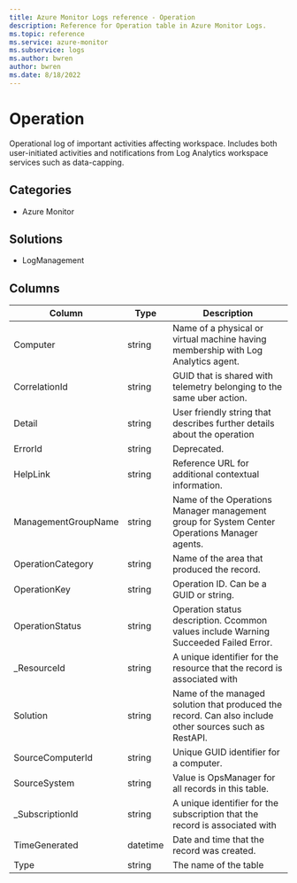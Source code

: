 ```yaml
---
title: Azure Monitor Logs reference - Operation
description: Reference for Operation table in Azure Monitor Logs.
ms.topic: reference
ms.service: azure-monitor
ms.subservice: logs
ms.author: bwren
author: bwren
ms.date: 8/18/2022
---
```


# Operation

 Operational log of important activities affecting workspace. Includes both user-initiated activities and notifications from Log Analytics workspace services such as data-capping.

## Categories

- Azure Monitor
## Solutions

- LogManagement




## Columns

| Column | Type | Description |
| --- | --- | --- |
| Computer | string | Name of a physical or virtual machine having membership with Log Analytics agent. |
| CorrelationId | string | GUID that is shared with telemetry belonging to the same uber action. |
| Detail | string | User friendly string that describes further details about the operation |
| ErrorId | string | Deprecated. |
| HelpLink | string | Reference URL for additional contextual information. |
| ManagementGroupName | string | Name of the Operations Manager management group for System Center Operations Manager agents. |
| OperationCategory | string | Name of the area that produced the record. |
| OperationKey | string | Operation ID. Can be a GUID or string. |
| OperationStatus | string | Operation status description. Ccommon values include Warning Succeeded Failed Error. |
| _ResourceId | string | A unique identifier for the resource that the record is associated with |
| Solution | string | Name of the managed solution that produced the record. Can also include other sources such as RestAPI. |
| SourceComputerId | string | Unique GUID identifier for a computer. |
| SourceSystem | string | Value is OpsManager for all records in this table. |
| _SubscriptionId | string | A unique identifier for the subscription that the record is associated with |
| TimeGenerated | datetime | Date and time that the record was created. |
| Type | string | The name of the table |
